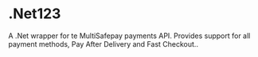 # .Net123
A .Net wrapper for te MultiSafepay payments API. Provides support for all payment methods, Pay After Delivery and Fast Checkout..
